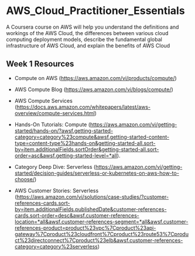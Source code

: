 # AWS_Cloud_Practitioner_Essentials
A Coursera course on AWS will help you understand the definitions and workings of the AWS Cloud, the differences between various cloud computing deployment models, describe the fundamental global infrastructure of AWS Cloud, and explain the benefits of AWS Cloud

## Week 1 Resources

- Compute on AWS (https://aws.amazon.com/vi/products/compute/)

- AWS Compute Blog (https://aws.amazon.com/vi/blogs/compute/)

- AWS Compute Services (https://docs.aws.amazon.com/whitepapers/latest/aws-overview/compute-services.html)

- Hands-On Tutorials: Compute (https://aws.amazon.com/vi/getting-started/hands-on/?awsf.getting-started-category=category%23compute&awsf.getting-started-content-type=content-type%23hands-on&getting-started-all.sort-by=item.additionalFields.sortOrder&getting-started-all.sort-order=asc&awsf.getting-started-level=*all).

- Category Deep Dive: Serverless (https://aws.amazon.com/vi/getting-started/decision-guides/serverless-or-kubernetes-on-aws-how-to-choose/)

- AWS Customer Stories: Serverless (https://aws.amazon.com/vi/solutions/case-studies/?customer-references-cards.sort-by=item.additionalFields.publishedDate&customer-references-cards.sort-order=desc&awsf.customer-references-location=*all&awsf.customer-references-segment=*all&awsf.customer-references-product=product%23vpc%7Cproduct%23api-gateway%7Cproduct%23cloudfront%7Cproduct%23route53%7Cproduct%23directconnect%7Cproduct%23elb&awsf.customer-references-category=category%23serverless)
